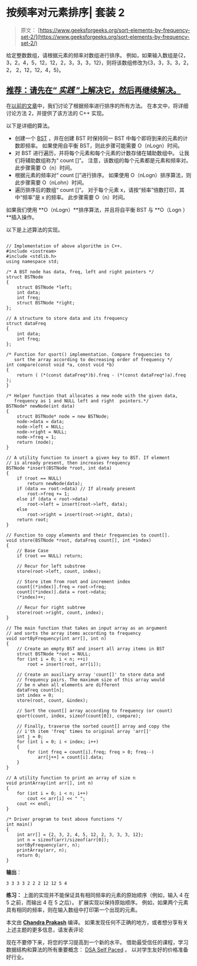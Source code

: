 # 按频率对元素排序| 套装 2

> 原文： [https://www.geeksforgeeks.org/sort-elements-by-frequency-set-2/](https://www.geeksforgeeks.org/sort-elements-by-frequency-set-2/)

给定整数数组，请根据元素的频率对数组进行排序。 例如，如果输入数组是{2，3，2，4，5，12，12，2，3，3，3，12}，则将该数组修改为{3，3，3，3，2，2， 2，12，12，4，5}。

## [推荐：请先在“ ***<u>实践</u>*** ”上解决它，然后再继续解决。](https://practice.geeksforgeeks.org/problems/sorting-elements-of-an-array-by-frequency/0)

在[以前的文章](https://www.geeksforgeeks.org/sort-elements-by-frequency/)中，我们讨论了根据频率进行排序的所有方法。 在本文中，将详细讨论方法 2，并提供了该方法的 C++ 实现。

以下是详细的算法。

*   创建一个 [BST](https://www.geeksforgeeks.org/binary-search-tree-set-1-search-and-insertion/) ，并在创建 BST 时保持同一 BST 中每个即将到来的元素的计数即频率。 如果使用自平衡 BST，则此步骤可能需要 O（nLogn）时间。
*   对 BST 进行遍历，并将每个元素和每个元素的计数存储在辅助数组中。 让我们将辅助数组称为“ count []”。 注意，该数组的每个元素都是元素和频率对。 此步骤需要 O（n）时间。
*   根据元素的频率对“ count []”进行排序。 如果使用 O（nLogn）排序算法，则此步骤需要 O（nLohn）时间。
*   遍历排序后的数组“ count []”。 对于每个元素 x，请按“频率”倍数打印，其中“频率”是 x 的频率。 此步骤需要 O（n）时间。

如果我们使用 **O（nLogn）**排序算法，并且将自平衡 BST 与 **O（Logn ）**插入操作。

以下是上述算法的实现。

```

// Implementation of above algorithm in C++. 
#include <iostream> 
#include <stdlib.h> 
using namespace std; 

/* A BST node has data, freq, left and right pointers */
struct BSTNode 
{ 
    struct BSTNode *left; 
    int data; 
    int freq; 
    struct BSTNode *right; 
}; 

// A structure to store data and its frequency 
struct dataFreq 
{ 
    int data; 
    int freq; 
}; 

/* Function for qsort() implementation. Compare frequencies to 
   sort the array according to decreasing order of frequency */
int compare(const void *a, const void *b) 
{ 
    return ( (*(const dataFreq*)b).freq - (*(const dataFreq*)a).freq ); 
} 

/* Helper function that allocates a new node with the given data, 
   frequency as 1 and NULL left and right  pointers.*/
BSTNode* newNode(int data) 
{ 
    struct BSTNode* node = new BSTNode; 
    node->data = data; 
    node->left = NULL; 
    node->right = NULL; 
    node->freq = 1; 
    return (node); 
} 

// A utility function to insert a given key to BST. If element 
// is already present, then increases frequency 
BSTNode *insert(BSTNode *root, int data) 
{ 
    if (root == NULL) 
        return newNode(data); 
    if (data == root->data) // If already present 
        root->freq += 1; 
    else if (data < root->data) 
        root->left = insert(root->left, data); 
    else
        root->right = insert(root->right, data); 
    return root; 
} 

// Function to copy elements and their frequencies to count[]. 
void store(BSTNode *root, dataFreq count[], int *index) 
{ 
    // Base Case 
    if (root == NULL) return; 

    // Recur for left substree 
    store(root->left, count, index); 

    // Store item from root and increment index 
    count[(*index)].freq = root->freq; 
    count[(*index)].data = root->data; 
    (*index)++; 

    // Recur for right subtree 
    store(root->right, count, index); 
} 

// The main function that takes an input array as an argument 
// and sorts the array items according to frequency 
void sortByFrequency(int arr[], int n) 
{ 
    // Create an empty BST and insert all array items in BST 
    struct BSTNode *root = NULL; 
    for (int i = 0; i < n; ++i) 
        root = insert(root, arr[i]); 

    // Create an auxiliary array 'count[]' to store data and 
    // frequency pairs. The maximum size of this array would 
    // be n when all elements are different 
    dataFreq count[n]; 
    int index = 0; 
    store(root, count, &index); 

    // Sort the count[] array according to frequency (or count) 
    qsort(count, index, sizeof(count[0]), compare); 

    // Finally, traverse the sorted count[] array and copy the 
    // i'th item 'freq' times to original array 'arr[]' 
    int j = 0; 
    for (int i = 0; i < index; i++) 
    { 
        for (int freq = count[i].freq; freq > 0; freq--) 
            arr[j++] = count[i].data; 
    } 
} 

// A utility function to print an array of size n 
void printArray(int arr[], int n) 
{ 
    for (int i = 0; i < n; i++) 
        cout << arr[i] << " "; 
    cout << endl; 
} 

/* Driver program to test above functions */
int main() 
{ 
    int arr[] = {2, 3, 2, 4, 5, 12, 2, 3, 3, 3, 12}; 
    int n = sizeof(arr)/sizeof(arr[0]); 
    sortByFrequency(arr, n); 
    printArray(arr, n); 
    return 0; 
} 

```

**输出**：

```
3 3 3 3 2 2 2 12 12 5 4
```

**练习：**
上面的实现并不能保证具有相同频率的元素的原始顺序（例如，输入 4 在 5 之前，而输出 4 在 5 之后）。 扩展实现以保持原始顺序。 例如，如果两个元素具有相同的频率，则在输入数组中打印第一个出现的元素。

本文由 **[Chandra Prakash](https://www.facebook.com/chandra.prakash.52643?fref=ts)** 编译。 如果发现任何不正确的地方，或者想分享有关上述主题的更多信息，请发表评论

现在不要停下来，将您的学习提高到一个新的水平。 借助最受信任的课程，学习数据结构和算法的所有重要概念： [DSA Self Paced](https://practice.geeksforgeeks.org/courses/dsa-self-paced?utm_source=geeksforgeeks&utm_medium=article&utm_campaign=gfg_article_dsa_content_bottom) 。 以对学生友好的价格准备好行业。